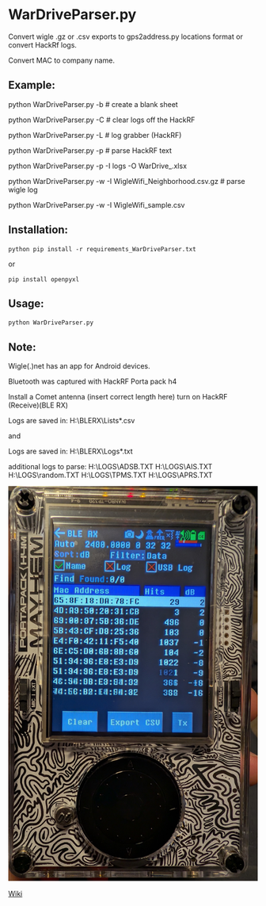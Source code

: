 
# WarDriveParser.py

Convert wigle .gz or .csv exports to gps2address.py locations format or convert HackRf logs. 

Convert MAC to company name.



## Example:
  python WarDriveParser.py -b      # create a blank sheet

  python WarDriveParser.py -C      # clear logs off the HackRF

  python WarDriveParser.py -L      # log grabber (HackRF)

  python WarDriveParser.py -p      # parse HackRF text

  python WarDriveParser.py -p -I logs -O WarDrive_.xlsx

  python WarDriveParser.py -w -I WigleWifi_Neighborhood.csv.gz     # parse wigle log

  python WarDriveParser.py -w -I WigleWifi_sample.csv

## Installation:
```
python pip install -r requirements_WarDriveParser.txt
```
or 
```
pip install openpyxl
```


## Usage:


```
python WarDriveParser.py
```



## Note:

Wigle(.)net has an app for Android devices.

Bluetooth was captured with HackRF Porta pack h4

Install a Comet antenna (insert correct length here)
turn on HackRF
(Receive)(BLE RX)

Logs are saved in: H:\BLERX\Lists\*.csv

and

Logs are saved in: H:\BLERX\Logs\*.txt

additional logs to parse:
H:\LOGS\ADSB.TXT
H:\LOGS\AIS.TXT
H:\LOGS\random.TXT
H:\LOGS\TPMS.TXT
H:\LOGS\APRS.TXT




![sample output](Images/HackRF_BLE_RX.jpg)


[Wiki](https://github.com/portapack-mayhem/mayhem-firmware/wiki/Bluetooth-Low-Energy-Receiver)
